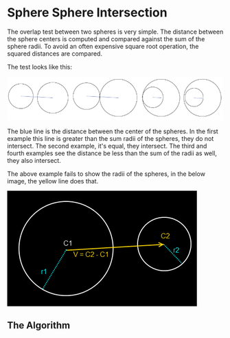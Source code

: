 # Sphere Sphere Intersection

The overlap test between two spheres is very simple. The distance between the sphere centers is computed and compared against the sum of the sphere radii. To avoid an often expensive square root operation, the squared distances are compared.

The test looks like this:

![INT](NhwT6.png)

The blue line is the distance between the center of the spheres. In the first example this line is greater than the sum radii of the spheres, they do not intersect. The second example, it's equal, they intersect. The third and fourth examples see the distance be less than the sum of the radii as well, they also intersect.

The above example fails to show the radii of the spheres, in the below image, the yellow line does that.

![NIT](sphtosph.png)

## The Algorithm
